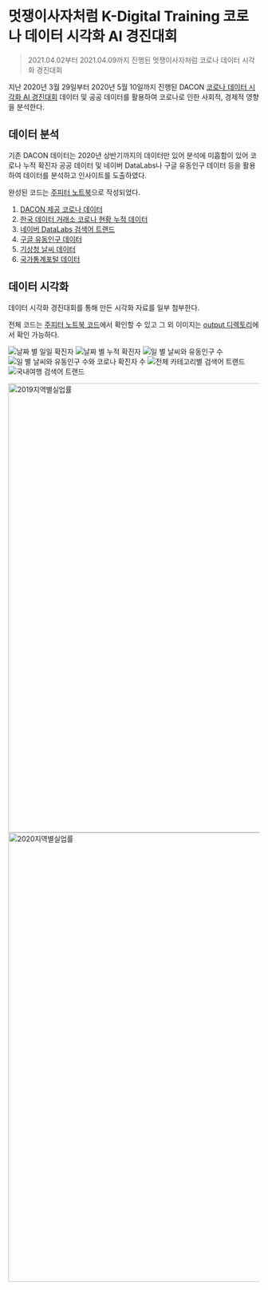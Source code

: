# 멋쟁이사자처럼 K-Digital Training 코로나 데이터 시각화 AI 경진대회

> 2021.04.02부터 2021.04.09까지 진행된 멋쟁이사자처럼 코로나 데이터 시각화 경진대회


지난 2020년 3월 29일부터 2020년 5월 10일까지 진행된 DACON [코로나 데이터 시각화 AI 경진대회](https://dacon.io/competitions/official/235590/overview/description/) 
데이터 및 공공 데이터를 활용하여 코로나로 인한 사회적, 경제적 영향을 분석한다.

## 데이터 분석
기존 DACON 데이터는 2020년 상반기까지의 데이터만 있어 분석에 미흡함이 있어 코로나 누적 확진자 공공 데이터 및 
네이버 DataLabs나 구글 유동인구 데이터 등을 활용하여 데이터를 분석하고 인사이트를 도출하였다.

완성된 코드는 [주피터 노트북](./covid19-EDA.ipynb)으로 작성되었다.

1. [DACON 제공 코로나 데이터](https://dacon.io/competitions/official/235590/data/)
2. [한국 데이터 거래소 코로나 현황 누적 데이터](https://kdx.kr/data/view/25918)
3. [네이버 DataLabs 검색어 트랜드](https://datalab.naver.com/)
4. [구글 유동인구 데이터](https://www.google.com/covid19/mobility/)
5. [기상청 날씨 데이터](https://data.kma.go.kr/cmmn/main.do)
6. [국가통계포털 데이터](https://kosis.kr/)



## 데이터 시각화
데이터 시각화 경진대회를 통해 만든 시각화 자료를 일부 첨부한다. 

전체 코드는 [주피터 노트북 코드](./covid19-EDA.ipynb)에서 확인할 수 있고 그 외 이미지는 [output 디렉토리](./output)에서 확인 가능하다.


![날짜 별 일일 확진자](https://user-images.githubusercontent.com/28593767/114116621-f8ac2800-991f-11eb-9bc5-6aa961571665.png)
![날짜 별 누적 확진자](https://user-images.githubusercontent.com/28593767/114116625-f944be80-991f-11eb-9dfc-960bac9d4061.png)
![일 별 날씨와 유동인구 수](https://user-images.githubusercontent.com/28593767/114116626-f944be80-991f-11eb-950d-2cfb79a757b2.png)
![일 별 날씨와 유동인구 수와 코로나 확진자 수](https://user-images.githubusercontent.com/28593767/114116629-fa75eb80-991f-11eb-9cd4-ed02f00c6620.png)
![전체 카테고리별 검색어 트랜드](https://user-images.githubusercontent.com/28593767/114116630-fb0e8200-991f-11eb-8aaa-b2357ba03e58.png)
![국내여행 검색어 트랜드](https://user-images.githubusercontent.com/28593767/114116919-86881300-9920-11eb-8198-a6c5028f38ac.png)

<img width="900" alt="2019지역별실업률" src="https://user-images.githubusercontent.com/28593767/114116610-f3e77400-991f-11eb-858f-e7e64b609113.png">
<img width="900" alt="2020지역별실업률" src="https://user-images.githubusercontent.com/28593767/114116613-f6e26480-991f-11eb-9eed-f6614967efbd.png">



